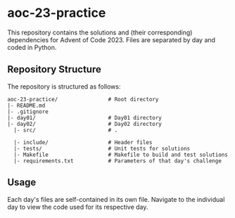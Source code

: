 # aoc-23-practice

This repository contains the solutions and (their corresponding) dependencies for Advent of Code 2023. Files are separated by day and coded in Python.

## Repository Structure

The repository is structured as follows:

```
aoc-23-practice/                # Root directory
|- README.md
|- .gitignore
|- day01/                       # Day01 directory
|- day02/                       # Day02 directory
  |- src/                       # .

  |- include/                   # Header files
  |- tests/                     # Unit tests for solutions
  |- Makefile                   # Makefile to build and test solutions
  |- requirements.txt           # Parameters of that day's challenge 
```

## Usage

Each day's files are self-contained in its own file. Navigate to the individual day to view the code used for its respective day.

